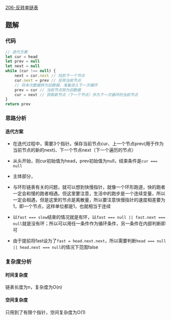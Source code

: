 [206-反转单链表](https://leetcode-cn.com/problems/reverse-linked-list/)

## 题解

### 代码
```js
// 迭代方案
let cur = head
let prev = null
let next = null
while (cur !== null) {
    next = cur.next // 找到下一个节点
    cur.next = prev // 反转当前节点
    // 将本次数据转为旧数据，准备进入下一次循环
    prev = cur // 当前节点转为旧数据
    cur = next // 获取新节点（下一个节点）作为下一次循环的当前节点
}
return prev
```

### 思路分析
#### 迭代方案
* 在迭代过程中，需要3个指针。保存当前节点cur、上一个节点prev(用于作为当前节点的新的next)、下一个节点next（下一个遍历的节点）

* 从头开始，则cur初始值为head，prev初始值为null，结束条件是`cur === null`

* 主体部分，
* 与环形链表有关的问题，就可以想到快慢指针，就像一个环形跑道，快的跑者一定会和慢的跑者相遇。但这里要注意，生活中的跑步是一个连续变量，所以一定会相遇，但是这里的节点是离散量，所以要注意快慢指针的速度相差要为1，即一个节点，这样单位都是1，也就相当于连续

* 以`fast === slow`结束的情况就是有环，以`fast === null || fast.next === null`就是没有环；所以可以用任一条件作为循环条件，另一条件在内部判断即可

* 由于提前将fast设为了`fast = head.next.next`，所以需要判断`head === null || head.next === null`的情况下范围false

### 复杂度分析
#### 时间复杂度
链表长度为n，复杂度为O(n)
#### 空间复杂度
只用到了有限个指针，空间复杂度为O(1)